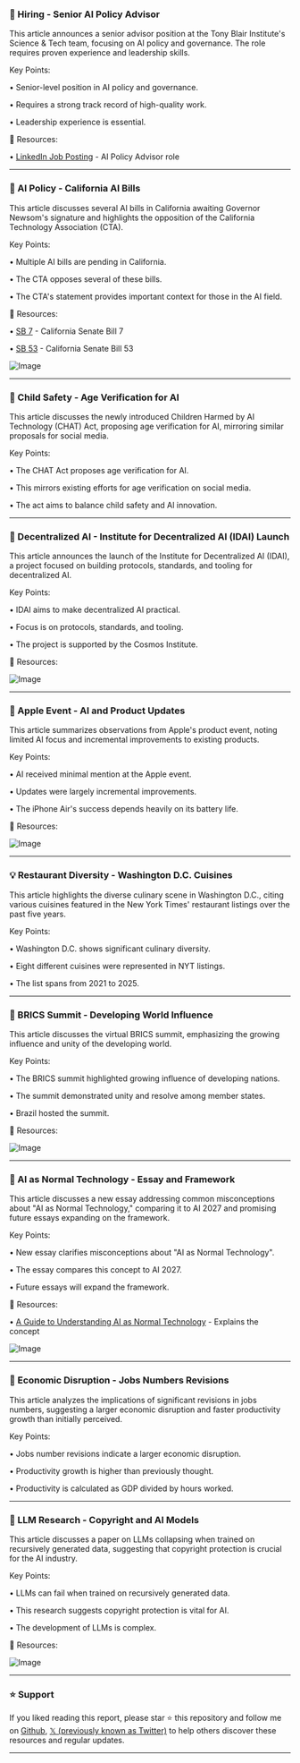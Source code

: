 ### 🤖 Hiring - Senior AI Policy Advisor

This article announces a senior advisor position at the Tony Blair Institute's Science & Tech team, focusing on AI policy and governance.  The role requires proven experience and leadership skills.

Key Points:

• Senior-level position in AI policy and governance.

• Requires a strong track record of high-quality work.

• Leadership experience is essential.


🔗 Resources:

• [LinkedIn Job Posting](linkedin.com/jobs/view/4292) -  AI Policy Advisor role


---
### 🤖 AI Policy - California AI Bills

This article discusses several AI bills in California awaiting Governor Newsom's signature and highlights the opposition of the California Technology Association (CTA).

Key Points:

• Multiple AI bills are pending in California.

•  The CTA opposes several of these bills.

• The CTA's statement provides important context for those in the AI field.


🔗 Resources:

• [SB 7](leginfo.legislature.ca.gov/faces/billNavClient.xhtml?bill_id=202320240SB7) - California Senate Bill 7

• [SB 53](leginfo.legislature.ca.gov/faces/billNavClient.xhtml?bill_id=202320240SB53) - California Senate Bill 53

![Image](https://pbs.twimg.com/media/G0GMg1mWMAA6jHB?format=jpg&name=small)


---
### 🤖 Child Safety - Age Verification for AI

This article discusses the newly introduced Children Harmed by AI Technology (CHAT) Act, proposing age verification for AI, mirroring similar proposals for social media.

Key Points:

• The CHAT Act proposes age verification for AI.

• This mirrors existing efforts for age verification on social media.

•  The act aims to balance child safety and AI innovation.


---
### 🤖 Decentralized AI - Institute for Decentralized AI (IDAI) Launch

This article announces the launch of the Institute for Decentralized AI (IDAI), a project focused on building protocols, standards, and tooling for decentralized AI.

Key Points:

• IDAI aims to make decentralized AI practical.

•  Focus is on protocols, standards, and tooling.

• The project is supported by the Cosmos Institute.


🔗 Resources:

![Image](https://pbs.twimg.com/amplify_video_thumb/1965051606002503681/img/AwucwUMSd1MugsX3.jpg)


---
### 🤖 Apple Event - AI and Product Updates

This article summarizes observations from Apple's product event, noting limited AI focus and incremental improvements to existing products.

Key Points:

• AI received minimal mention at the Apple event.

•  Updates were largely incremental improvements.

•  The iPhone Air's success depends heavily on its battery life.


🔗 Resources:

![Image](https://pbs.twimg.com/media/G0a4f-LXoAAZuSc?format=jpg&name=small)


---
### 💡 Restaurant Diversity - Washington D.C. Cuisines

This article highlights the diverse culinary scene in Washington D.C., citing various cuisines featured in the New York Times' restaurant listings over the past five years.

Key Points:

• Washington D.C. shows significant culinary diversity.

• Eight different cuisines were represented in NYT listings.

• The list spans from 2021 to 2025.



---
### 🤖 BRICS Summit -  Developing World Influence

This article discusses the virtual BRICS summit, emphasizing the growing influence and unity of the developing world.

Key Points:

• The BRICS summit highlighted growing influence of developing nations.

•  The summit demonstrated unity and resolve among member states.

•  Brazil hosted the summit.


🔗 Resources:

![Image](https://pbs.twimg.com/media/G0ZdLPfXsAACl6u?format=png&name=small)


---
### 🤖 AI as Normal Technology - Essay and Framework

This article discusses a new essay addressing common misconceptions about "AI as Normal Technology," comparing it to AI 2027 and promising future essays expanding on the framework.

Key Points:

•  New essay clarifies misconceptions about "AI as Normal Technology".

•  The essay compares this concept to AI 2027.

• Future essays will expand the framework.


🔗 Resources:

• [A Guide to Understanding AI as Normal Technology](normaltech.ai/p/a-guide-to-understanding-ai-as-normal-technology) -  Explains the concept


![Image](https://pbs.twimg.com/media/G0bNFWwXgAA58Rq?format=jpg&name=small)


---
### 🤖 Economic Disruption - Jobs Numbers Revisions

This article analyzes the implications of significant revisions in jobs numbers, suggesting a larger economic disruption and faster productivity growth than initially perceived.

Key Points:

•  Jobs number revisions indicate a larger economic disruption.

•  Productivity growth is higher than previously thought.

•  Productivity is calculated as GDP divided by hours worked.



---
### 🤖 LLM Research - Copyright and AI Models

This article discusses a paper on LLMs collapsing when trained on recursively generated data, suggesting that copyright protection is crucial for the AI industry.

Key Points:

•  LLMs can fail when trained on recursively generated data.

•  This research suggests copyright protection is vital for AI.

•  The development of LLMs is complex.


🔗 Resources:

![Image](https://pbs.twimg.com/media/G0alsnSXEAAmiJ0?format=jpg&name=small)


---

### ⭐️ Support

If you liked reading this report, please star ⭐️ this repository and follow me on [Github](https://github.com/Drix10), [𝕏 (previously known as Twitter)](https://x.com/DRIX_10_) to help others discover these resources and regular updates.

---